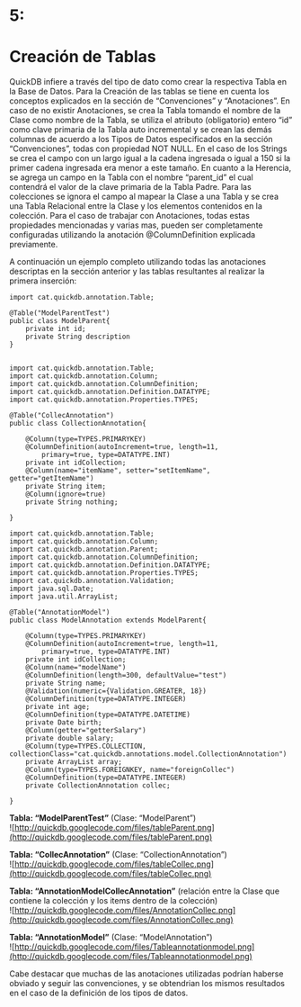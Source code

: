 # 5: #
# Creación de Tablas #
QuickDB infiere a través del tipo de dato como crear la respectiva Tabla en la Base de Datos.
Para la Creación de las tablas se tiene en cuenta los conceptos explicados en la sección de “Convenciones” y “Anotaciones”.
En caso de no existir Anotaciones, se crea la Tabla tomando el nombre de la Clase como nombre de la Tabla, se utiliza el atributo (obligatorio) entero “id” como clave primaria de la Tabla auto incremental y se crean las demás columnas de acuerdo a los Tipos de Datos especificados en la sección “Convenciones”, todas con propiedad NOT NULL.
En el caso de los Strings se crea el campo con un largo igual a la cadena ingresada o igual a 150 si la primer cadena ingresada era menor a este tamaño. En cuanto a la Herencia, se agrega un campo en la Tabla con el nombre “parent\_id” el cual contendrá el valor de la clave primaria de la Tabla Padre. Para las colecciones se ignora el campo al mapear la Clase a una Tabla y se crea una Tabla Relacional entre la Clase y los elementos contenidos en la colección.
Para el caso de trabajar con Anotaciones, todas estas propiedades mencionadas y varias mas, pueden ser completamente configuradas utilizando la anotación @ColumnDefinition explicada previamente.

A continuación un ejemplo completo utilizando todas las anotaciones descriptas en la sección anterior y las tablas resultantes al realizar la primera inserción:

```
import cat.quickdb.annotation.Table;

@Table("ModelParentTest")
public class ModelParent{
    private int id;
    private String description
}


import cat.quickdb.annotation.Table;
import cat.quickdb.annotation.Column;
import cat.quickdb.annotation.ColumnDefinition;
import cat.quickdb.annotation.Definition.DATATYPE;
import cat.quickdb.annotation.Properties.TYPES;

@Table("CollecAnnotation")
public class CollectionAnnotation{
    
    @Column(type=TYPES.PRIMARYKEY)
    @ColumnDefinition(autoIncrement=true, length=11,
        primary=true, type=DATATYPE.INT)
    private int idCollection;
    @Column(name="itemName", setter="setItemName", getter="getItemName")
    private String item;
    @Column(ignore=true)
    private String nothing;
    
}

import cat.quickdb.annotation.Table;
import cat.quickdb.annotation.Column;
import cat.quickdb.annotation.Parent;
import cat.quickdb.annotation.ColumnDefinition;
import cat.quickdb.annotation.Definition.DATATYPE;
import cat.quickdb.annotation.Properties.TYPES;
import cat.quickdb.annotation.Validation;
import java.sql.Date;
import java.util.ArrayList;

@Table("AnnotationModel")
public class ModelAnnotation extends ModelParent{

    @Column(type=TYPES.PRIMARYKEY)
    @ColumnDefinition(autoIncrement=true, length=11,
        primary=true, type=DATATYPE.INT)
    private int idCollection;
    @Column(name="modelName")
    @ColumnDefinition(length=300, defaultValue="test")
    private String name;
    @Validation(numeric={Validation.GREATER, 18})
    @ColumnDefinition(type=DATATYPE.INTEGER)
    private int age;
    @ColumnDefinition(type=DATATYPE.DATETIME)
    private Date birth;
    @Column(getter="getterSalary")
    private double salary;
    @Column(type=TYPES.COLLECTION, collectionClass="cat.quickdb.annotations.model.CollectionAnnotation")
    private ArrayList array;
    @Column(type=TYPES.FOREIGNKEY, name="foreignCollec")
    @ColumnDefinition(type=DATATYPE.INTEGER)
    private CollectionAnnotation collec;

}
```

**Tabla: “ModelParentTest”** (Clase: “ModelParent”)
<br />
![http://quickdb.googlecode.com/files/tableParent.png](http://quickdb.googlecode.com/files/tableParent.png)

**Tabla: “CollecAnnotation”** (Clase: “CollectionAnnotation”)
<br />
![http://quickdb.googlecode.com/files/tableCollec.png](http://quickdb.googlecode.com/files/tableCollec.png)

**Tabla: “AnnotationModelCollecAnnotation”** (relación entre la Clase que contiene la colección y los items dentro de la colección)
<br />
![http://quickdb.googlecode.com/files/AnnotationCollec.png](http://quickdb.googlecode.com/files/AnnotationCollec.png)

**Tabla: “AnnotationModel”** (Clase: “ModelAnnotation”)
<br />
![http://quickdb.googlecode.com/files/Tableannotationmodel.png](http://quickdb.googlecode.com/files/Tableannotationmodel.png)

Cabe destacar que muchas de las anotaciones utilizadas podrían haberse obviado y seguir las convenciones, y se obtendrian los mismos resultados en el caso de la definición de los tipos de datos.